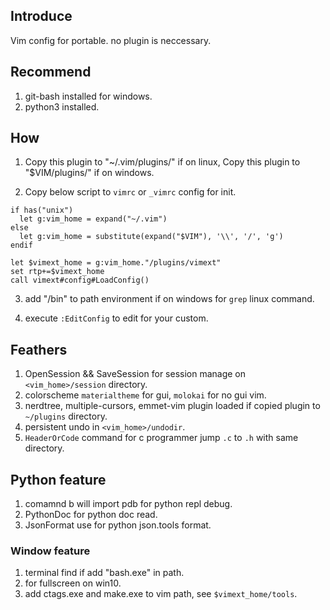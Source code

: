 ## Introduce

Vim config for portable.
no plugin is neccessary.

## Recommend

1. git-bash installed for windows.
2. python3 installed.

## How

1. Copy this plugin to "~/.vim/plugins/" if on linux,
   Copy this plugin to "$VIM/plugins/" if on windows.

2. Copy below script to `vimrc` or `_vimrc` config for init.

```vimscript
if has("unix")
  let g:vim_home = expand("~/.vim")
else
  let g:vim_home = substitute(expand("$VIM"), '\\', '/', 'g')
endif

let $vimext_home = g:vim_home."/plugins/vimext"
set rtp+=$vimext_home
call vimext#config#LoadConfig()
```

3. add "<git-bash-home>/bin" to path environment if on windows for `grep` linux command.

4. execute `:EditConfig` to edit for your custom.

## Feathers

1. OpenSession && SaveSession for session manage on `<vim_home>/session` directory.
2. colorscheme `materialtheme` for gui, `molokai` for no gui vim.
3. nerdtree, multiple-cursors, emmet-vim plugin loaded if copied plugin to `~/plugins` directory.
4. persistent undo in `<vim_home>/undodir`.
5. <F2> `HeaderOrCode` command for c programmer jump `.c` to `.h` with same directory.

## Python feature
1. comamnd <leader>b will import pdb for python repl debug.
2. PythonDoc <args> for python doc read.
3. JsonFormat use for python json.tools format.

### Window feature
1. terminal find if add "bash.exe" in path.
2. <F6> for fullscreen on win10.
3. add ctags.exe and make.exe to vim path, see `$vimext_home/tools`.
